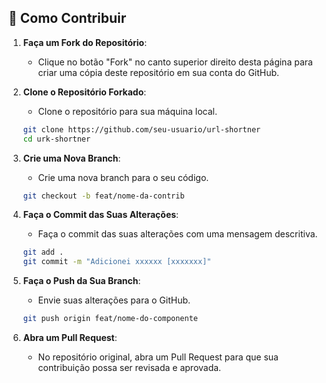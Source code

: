 

## 🚀 Como Contribuir

1. **Faça um Fork do Repositório**:
   - Clique no botão "Fork" no canto superior direito desta página para criar uma cópia deste repositório em sua conta do GitHub.

2. **Clone o Repositório Forkado**:
   - Clone o repositório para sua máquina local.
   ```bash
   git clone https://github.com/seu-usuario/url-shortner
   cd urk-shortner
   ```

3. **Crie uma Nova Branch**:
   - Crie uma nova branch para o seu código.
   ```bash
   git checkout -b feat/nome-da-contrib
   ```



4. **Faça o Commit das Suas Alterações**:
   - Faça o commit das suas alterações com uma mensagem descritiva.
   ```bash
   git add .
   git commit -m "Adicionei xxxxxx [xxxxxxx]"
   ```

5. **Faça o Push da Sua Branch**:
   - Envie suas alterações para o GitHub.
   ```bash
   git push origin feat/nome-do-componente
   ```

9. **Abra um Pull Request**:
   - No repositório original, abra um Pull Request para que sua contribuição possa ser revisada e aprovada.


